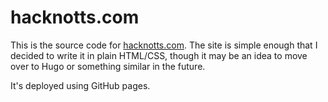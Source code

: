 # hacknotts.com

This is the source code for [hacknotts.com](hacknotts.com). The site is simple enough that I decided to write it in plain HTML/CSS, though it may be an idea to move over to Hugo or something similar in the future.

It's deployed using GitHub pages.